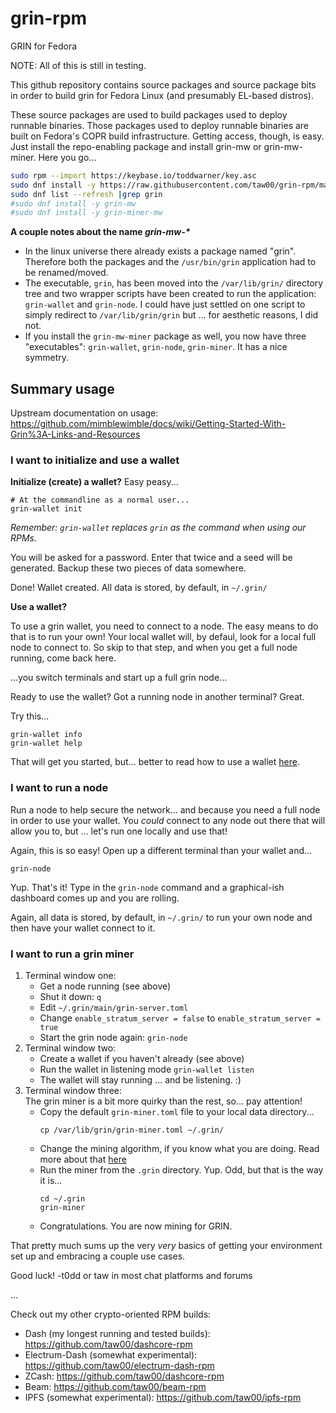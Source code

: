 # grin-rpm
GRIN for Fedora

NOTE: All of this is still in testing.

This github repository contains source packages and source package bits in
order to build grin for Fedora Linux (and presumably EL-based distros).

These source packages are used to build packages used to deploy runnable
binaries. Those packages used to deploy runnable binaries are built on Fedora's
COPR build infrastructure. Getting access, though, is easy. Just install the
repo-enabling package and install grin-mw or grin-mw-miner. Here you go...

```bash
sudo rpm --import https://keybase.io/toddwarner/key.asc
sudo dnf install -y https://raw.githubusercontent.com/taw00/grin-rpm/master/toddpkgs-grin-mw-repo.fedora.testing.rpm
sudo dnf list --refresh |grep grin
#sudo dnf install -y grin-mw
#sudo dnf install -y grin-miner-mw
```

**A couple notes about the name _grin-mw-\*_**
- In the linux universe there already exists a package named "grin". Therefore
  both the packages and the `/usr/bin/grin` application had to be
  renamed/moved.
- The executable, `grin`, has been moved into the `/var/lib/grin/` directory
  tree and two wrapper scripts have been created to run the application:
  `grin-wallet` and `grin-node`. I could have just settled on one script to
  simply redirect to `/var/lib/grin/grin` but ... for aesthetic reasons, I did
  not.
- If you install the `grin-mw-miner` package as well, you now have three
  "executables": `grin-wallet`, `grin-node`, `grin-miner`. It has a nice
  symmetry.


## Summary usage

Upstream documentation on usage: <https://github.com/mimblewimble/docs/wiki/Getting-Started-With-Grin%3A-Links-and-Resources>

### I want to initialize and use a wallet

**Initialize (create) a wallet?** Easy peasy...

```
# At the commandline as a normal user...
grin-wallet init
```

_Remember: `grin-wallet` replaces `grin` as the command when using our RPMs._

You will be asked for a password. Enter that twice and a seed will be
generated. Backup these two pieces of data somewhere.

Done! Wallet created. All data is stored, by default, in `~/.grin/`

**Use a wallet?**

To use a grin wallet, you need to connect to a node. The easy means to do that
is to run your own! Your local wallet will, by defaul, look for a local full
node to connect to. So skip to that step, and when you get a full node running,
come back here.

...you switch terminals and start up a full grin node...

Ready to use the wallet? Got a running node in another terminal? Great.

Try this...
```
grin-wallet info
grin-wallet help
```

That will get you started, but... better to read how to use a wallet
[here](https://github.com/mimblewimble/docs/wiki/how-to-use-the-grin-wallet#checking-your-wallet-balance).

### I want to run a node

Run a node to help secure the network... and because you need a full node in
order to use your wallet. You _could_ connect to any node out there that will
allow you to, but ... let's run one locally and use that!

Again, this is so easy! Open up a different terminal than your wallet and...

```
grin-node
```

Yup. That's it! Type in the `grin-node` command and a graphical-ish dashboard comes
up and you are rolling.

Again, all data is stored, by default, in `~/.grin/`
to run your own node and then have your wallet connect to it.


### I want to run a grin miner

1. Terminal window one:
   - Get a node running (see above)
   - Shut it down: `q`
   - Edit `~/.grin/main/grin-server.toml`
   - Change `enable_stratum_server = false` to `enable_stratum_server = true`
   - Start the grin node again: `grin-node`
2. Terminal window two:
   - Create a wallet if you haven't already (see above)
   - Run the wallet in listening mode `grin-wallet listen`
   - The wallet will stay running ... and be listening. :)
4. Terminal window three:  
   The grin miner is a bit more quirky than the rest, so... pay attention!
   - Copy the default `grin-miner.toml` file to your local data directory...  
     ```
     cp /var/lib/grin/grin-miner.toml ~/.grin/
     ```
   - Change the mining algorithm, if you know what you are doing. Read more
     about that
     [here](https://github.com/mimblewimble/docs/wiki/how-to-mine-grin#configure-grin-miner)
   - Run the miner from the `.grin` directory. Yup. Odd, but that is the way it is...  
     ```
     cd ~/.grin
     grin-miner
     ```
   - Congratulations. You are now mining for GRIN.

That pretty much sums up the very _very_ basics of getting your environment set
up and embracing a couple use cases.


Good luck!
-t0dd or taw in most chat platforms and forums

...

Check out my other crypto-oriented RPM builds:
- Dash (my longest running and tested builds): https://github.com/taw00/dashcore-rpm
- Electrum-Dash (somewhat experimental): https://github.com/taw00/electrum-dash-rpm
- ZCash: https://github.com/taw00/dashcore-rpm
- Beam: https://github.com/taw00/beam-rpm
- IPFS (somewhat experimental): https://github.com/taw00/ipfs-rpm

